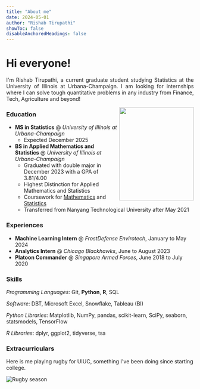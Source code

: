 ```yaml
---
title: "About me"
date: 2024-05-01
author: "Rishab Tirupathi"
showToc: false
disableAnchoredHeadings: false
---
```

# Hi everyone!

<p align="justify"> 
I'm Rishab Tirupathi, a current graduate student studying Statistics at the University of Illinois at Urbana-Champaign. I am looking for internships where I can solve tough quantitative problems in any industry from Finance, Tech, Agriculture and beyond! 
</p>
<img align="right" width="200" height="250" src="nyc.jpeg">

### Education
* **MS in Statistics** @ _University of Illinois at Urbana-Champaign_
  * Expected December 2025 
* **BS in Applied Mathematics and Statistics** @ _University of Illinois at Urbana-Champaign_
  * Graduated with double major in December 2023 with a GPA of 3.81/4.00
  * Highest Distinction for Applied Mathematics and Statistics
  * Coursework for [Mathematics](https://rishab-t0910.github.io/website/courses/math) and [Statistics](https://rishab-t0910.github.io/website/courses/stats)
  * Transferred from Nanyang Technological University after May 2021
 
### Experiences
* **Machine Learning Intern** @ _FrostDefense Envirotech_, January to May 2024
* **Analytics Intern** @ _Chicago Blackhawks_, June to August 2023
* **Platoon Commander** @ _Singapore Armed Forces_, June 2018 to July 2020

### Skills
_Programming Languages_: Git, **Python**, **R**, SQL

_Software_: DBT, Microsoft Excel, Snowflake, Tableau (BI)

_Python Libraries_: Matplotlib, NumPy, pandas, scikit-learn, SciPy, seaborn, statsmodels, TensorFlow

_R Libraries_: dplyr, ggplot2, tidyverse, tsa

### Extracurriculars
Here is me playing rugby for UIUC, something I've been doing since starting college.

![Rugby season](rugby_2.jpeg)


